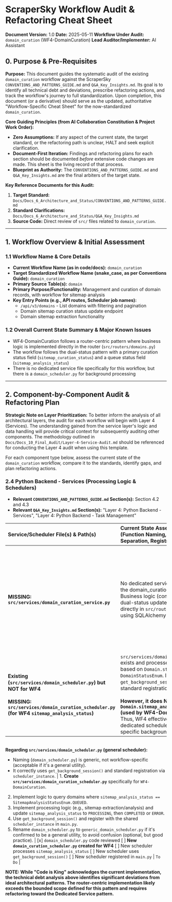 # ScraperSky Workflow Audit & Refactoring Cheat Sheet

**Document Version:** 1.0
**Date:** 2025-05-11
**Workflow Under Audit:** `domain_curation` (WF4-DomainCuration)
**Lead Auditor/Implementer:** AI Assistant

## 0. Purpose & Pre-Requisites

**Purpose:** This document guides the systematic audit of the existing `domain_curation` workflow against the ScraperSky `CONVENTIONS_AND_PATTERNS_GUIDE.md` and `Q&A_Key_Insights.md`. Its goal is to identify all technical debt and deviations, prescribe refactoring actions, and track the workflow's journey to full standardization. Upon completion, this document (or a derivative) should serve as the updated, authoritative "Workflow-Specific Cheat Sheet" for the now-standardized `domain_curation`.

**Core Guiding Principles (from AI Collaboration Constitution & Project Work Order):**

- **Zero Assumptions:** If any aspect of the current state, the target standard, or the refactoring path is unclear, HALT and seek explicit clarification.
- **Document-First Iteration:** Findings and refactoring plans for each section should be documented _before_ extensive code changes are made. This sheet is the living record of that process.
- **Blueprint as Authority:** The `CONVENTIONS_AND_PATTERNS_GUIDE.md` and `Q&A_Key_Insights.md` are the final arbiters of the target state.

**Key Reference Documents for this Audit:**

1.  **Target Standard:** `Docs/Docs_6_Architecture_and_Status/CONVENTIONS_AND_PATTERNS_GUIDE.md`
2.  **Standard Clarifications:** `Docs/Docs_6_Architecture_and_Status/Q&A_Key_Insights.md`
3.  **Source Code:** Direct review of `src/` files related to `domain_curation`.

---

## 1. Workflow Overview & Initial Assessment

### 1.1 Workflow Name & Core Details

- **Current Workflow Name (as in code/docs):** `domain_curation`
- **Target Standardized Workflow Name (snake_case, as per Conventions Guide):** `domain_curation`
- **Primary Source Table(s):** `domain`
- **Primary Purpose/Functionality:** Management and curation of domain records, with workflow for sitemap analysis
- **Key Entry Points (e.g., API routes, Scheduler job names):**
  - `/api/v3/domains` - List domains with filtering and pagination
  - Domain sitemap curation status update endpoint
  - Domain sitemap extraction functionality

### 1.2 Overall Current State Summary & Major Known Issues

- WF4-DomainCuration follows a router-centric pattern where business logic is implemented directly in the router (`src/routers/domains.py`)
- The workflow follows the dual-status pattern with a primary curation status field (`sitemap_curation_status`) and a queue status field (`sitemap_analysis_status`)
- There is no dedicated service file specifically for this workflow, but there is a `domain_scheduler.py` for background processing

---

## 2. Component-by-Component Audit & Refactoring Plan

**Strategic Note on Layer Prioritization:** To better inform the analysis of all architectural layers, the audit for each workflow will begin with Layer 4 (Services). The understanding gained from the service layer's logic and data handling will provide critical context for subsequently auditing other components. The methodology outlined in `Docs/Docs_10_Final_Audit/Layer-4-Service-Audit.md` should be referenced for conducting the Layer 4 audit when using this template.

For each component type below, assess the current state of the `domain_curation` workflow, compare it to the standards, identify gaps, and plan refactoring actions.

### 2.4 Python Backend - Services (Processing Logic & Schedulers)

- **Relevant `CONVENTIONS_AND_PATTERNS_GUIDE.md` Section(s):** Section 4.2 and 4.3
- **Relevant `Q&A_Key_Insights.md` Section(s):** "Layer 4: Python Backend - Services", "Layer 4: Python Backend - Task Management"

| Service/Scheduler File(s) & Path(s) | Current State Assessment (Function Naming, Logic Separation, Registration) | Standard Comparison & Gap Analysis (Deviations) | Prescribed Refactoring Actions | Verification Checklist | Status |
| :---------------------------------- | :------------------------------------------------------------------------ | :---------------------------------------------- | :----------------------------- | :--------------------- | :----- |
| **MISSING: `src/services/domain_curation_service.py`** | No dedicated service file exists for the domain_curation workflow. Business logic (complex listing, dual-status updates) is handled directly in `src/routers/domains.py` using SQLAlchemy ORM. | **PRIMARY GAP (Service):** Deviation from Pattern A (Dedicated Service - Blueprint Sec 2.1.A). `src/routers/domains.py` listing logic (dynamic sort, multi-filter) exceeds Pattern B scope (Blueprint Sec 3.2.A). Router uses no explicit tenant_id filtering (aligns with tenant isolation removal for some entities - Memory `50f678e2-3197-40c2-8bd7-45f7b4d08098`). | 1. **Create `src/services/domain_curation_service.py`**. Extract complex query/update logic from `src/routers/domains.py` into this service. Ensure methods accept `AsyncSession`.<br>2. Simplify `src/routers/domains.py` to delegate to the new service. | [x] Router code (`domains.py`) reviewed<br>[ ] Service file created<br>[ ] Business logic (esp. complex list query) extracted<br>[ ] Methods use session parameter<br>[ ] Router simplified | `To Do` |
| **Existing (`src/services/domain_scheduler.py`) but NOT for WF4** <br><br> **MISSING: `src/services/domain_curation_scheduler.py` (for WF4 `sitemap_analysis_status`)** | `src/services/domain_scheduler.py` exists and processes domains based on `Domain.status` and `DomainStatusEnum`. It uses `get_background_session()` and standard registration. <br><br>**However, it does NOT process `Domain.sitemap_analysis_status` (used by WF4-DomainCuration).** Thus, WF4 effectively has NO dedicated scheduler for its specific background task. | **PRIMARY GAP (Scheduler):** `WF4-DomainCuration` lacks a scheduler to process its `sitemap_analysis_status` queue. This is a critical gap for its dual-status pattern (Blueprint Sec 2.2.D.1).
<br>**Regarding `src/services/domain_scheduler.py` (general scheduler):**
- Naming (`domain_scheduler.py`) is generic, not workflow-specific (acceptable if it's a general utility).
- It correctly uses `get_background_session()` and standard registration via `scheduler_instance`. | 1. **Create `src/services/domain_curation_scheduler.py`** specifically for `WF4-DomainCuration`.
2. Implement logic to query domains where `sitemap_analysis_status == SitemapAnalysisStatusEnum.QUEUED`.
3. Implement processing logic (e.g., sitemap extraction/analysis) and update `sitemap_analysis_status` to `PROCESSING`, then `COMPLETED` or `ERROR`.
4. Use `get_background_session()` and register with the shared `scheduler_instance` in `main.py`.
5. Rename `domain_scheduler.py` to `generic_domain_scheduler.py` if it's confirmed to be a general utility, to avoid confusion (optional, but good practice). | [x] `domain_scheduler.py` code reviewed
[ ] **New `domain_curation_scheduler.py` created for WF4**
[ ] New scheduler processes `sitemap_analysis_status`
[ ] New scheduler uses `get_background_session()`
[ ] New scheduler registered in `main.py` | `To Do` |

**NOTE: While "Code is King" acknowledges the current implementation, the technical debt analysis above identifies significant deviations from ideal architectural patterns. The router-centric implementation likely exceeds the bounded scope defined for this pattern and requires refactoring toward the Dedicated Service pattern.**

<!-- STOP_FOR_REVIEW -->
